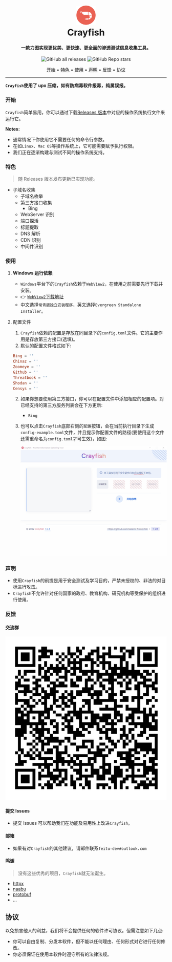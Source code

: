 <h1 align="center">
  <br>
  <img src="https://raw.githubusercontent.com/feitu-dev/crayfish/main/images/logo.png" alt="" title="" width="60" height="60" />
  <br> Crayfish
</h1>

<h4 align="center">一款力图实现更优美、更快速、更全面的渗透测试信息收集工具。</h4>

<p align="center">
<img alt="GitHub all releases" src="https://img.shields.io/github/downloads/feitu-dev/crayfish/total?style=for-the-badge">
<img alt="GitHub Repo stars" src="https://img.shields.io/github/stars/feitu-dev/crayfish?style=for-the-badge">
</p>

<p align="center">
  <a href="#开始">开始</a> •
  <a href="#特色">特色</a> •
  <a href="#使用">使用</a> •
  <a href="#声明">声明</a> •
  <a href="#反馈">反馈</a> •
  <a href="#协议">协议</a>
</p>

---

**`Crayfish`使用了 upx 压缩，如有防病毒软件报毒，纯属误报。**

### 开始

`Crayfish`简单易用，你可以通过下载[Releases 版本](https://github.com/feitu-dev/crayfish/releases)中对应的操作系统执行文件来运行它。

**Notes:**

- 通常情况下你使用它不需要任何的命令行参数。
- 在如`Linux`、`Mac OS`等操作系统上，它可能需要赋予执行权限。
- 我们正在逐渐构建与测试不同的操作系统支持。

### 特色

> 随 Releases 版本发布更新已实现功能。

- 子域名收集
  - 子域名枚举
  - 第三方接口收集
    - Bing
  - WebServer 识别
  - 端口探活
  - 标题提取
  - DNS 解析
  - CDN 识别
  - 中间件识别

### 使用

1. **Windows 运行依赖**

   - `Windows`平台下的`Crayfish`依赖于`WebView2`，在使用之前需要先行下载并安装。
   - 👉 [`WebView2`下载地址](https://developer.microsoft.com/zh-cn/microsoft-edge/webview2/)
   - 中文选择`常青版独立安装程序`，英文选择`Evergreen Standalone Installer`。

2. 配置文件

   1. `Crayfish`依赖的配置是存放在同目录下的`config.toml`文件。它的主要作用是存放第三方接口(选填)。
   2. 默认的配置文件格式如下:

   ```toml
   Bing = ''
   Chinaz = ''
   Zoomeye = ''
   Github = ''
   Threatbook = ''
   Shodan = ''
   Censys = ''
   ```

   2. 如果你想要使用第三方接口，你可以在配置文件中添加相应的配置项。对已经支持的第三方服务列表会在下方更新:
      - `Bing`
   3. 也可以点击`Crayfish`底部右侧的`配置`按钮，会在当前执行目录下生成`config-example.toml`文件，并且提示你配置文件的路径(要使用这个文件还需重命名为`config.toml`才可生效)，如图:

      ![生成默认配置文件](https://github.com/feitu-dev/crayfish/blob/main/images/generate.gif "生成默认配置文件")

### 声明

- 使用`Crayfish`的前提是用于安全测试及学习目的，严禁未授权的、非法的对目标进行攻击。
- `Crayfish`不允许针对任何国家的政府、教育机构、研究机构等受保护的组织进行使用。

### 反馈


#### 交流群

![](https://github.com/feitu-dev/crayfish/blob/main/images/w.jpg "")


#### 提交 Issues

- 提交 Issues 可以帮助我们在功能及易用性上改进`Crayfish`。

#### 邮箱

- 如果有对`Crayfish`的其他建议，请邮件联系`feitu-dev#outlook.com`

#### 鸣谢

> 没有这些优秀的项目，`Crayfish`就无法诞生。

- [httpx](https://github.com/projectdiscovery/httpx)
- [naabu](https://github.com/projectdiscovery/naabu)
- [protobuf](https://github.com/golang/protobuf)
- ...

## 协议

以免损害他人的利益，我们将不会提供任何的软件许可协议。但需注意如下几点:

- 你可以自由复制、分发本软件，但不能以任何理由、任何形式对它进行任何修改。
- 你必须保证在使用本软件时遵守所有的法律法规。
